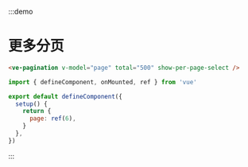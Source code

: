 :::demo

# 更多分页

```html
<ve-pagination v-model="page" total="500" show-per-page-select />
```

```js
import { defineComponent, onMounted, ref } from 'vue'

export default defineComponent({
  setup() {
    return {
      page: ref(6),
    }
  },
})
```

:::